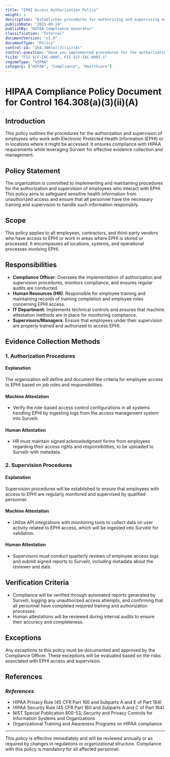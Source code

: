 ```yaml
---
title: "EPHI Access Authorization Policy"
weight: 1
description: "Establishes procedures for authorizing and supervising employees accessing Electronic Protected Health Information (EPHI)."
publishDate: "2025-09-24"
publishBy: "HIPAA Compliance Generator"
classification: "Internal"
documentVersion: "v1.0"
documentType: "Policy"
control-id: "164.308(a)(3)(ii)(A)"
control-question: "Have you implemented procedures for the authorization and/or supervision of employees who work with EPHI or in locations where it might be accessed? (A)"
fiiId: "FII-SCF-IAC-0007, FII-SCF-IAC-0007.1"
regimeType: "HIPAA"
category: ["HIPAA", "Compliance", "Healthcare"]
---
```


# HIPAA Compliance Policy Document for Control 164.308(a)(3)(ii)(A)

## **Introduction**
This policy outlines the procedures for the authorization and supervision of employees who work with Electronic Protected Health Information (EPHI) or in locations where it might be accessed. It ensures compliance with HIPAA requirements while leveraging Surveilr for effective evidence collection and management.

## **Policy Statement**
The organization is committed to implementing and maintaining procedures for the authorization and supervision of employees who interact with EPHI. This policy aims to safeguard sensitive health information from unauthorized access and ensure that all personnel have the necessary training and supervision to handle such information responsibly.

## **Scope**
This policy applies to all employees, contractors, and third-party vendors who have access to EPHI or work in areas where EPHI is stored or processed. It encompasses all locations, systems, and operational processes involving EPHI.

## **Responsibilities**
- **Compliance Officer**: Oversees the implementation of authorization and supervision procedures, monitors compliance, and ensures regular audits are conducted.
- **Human Resources (HR)**: Responsible for employee training and maintaining records of training completion and employee roles concerning EPHI access.
- **IT Department**: Implements technical controls and ensures that machine attestation methods are in place for monitoring compliance.
- **Supervisors/Managers**: Ensure that employees under their supervision are properly trained and authorized to access EPHI.

## **Evidence Collection Methods**

### **1. Authorization Procedures**
#### **Explanation**
The organization will define and document the criteria for employee access to EPHI based on job roles and responsibilities.

#### **Machine Attestation**
- Verify the role-based access control configurations in all systems handling EPHI by ingesting logs from the access management system into Surveilr.

#### **Human Attestation**
- HR must maintain signed acknowledgment forms from employees regarding their access rights and responsibilities, to be uploaded to Surveilr with metadata.

### **2. Supervision Procedures**
#### **Explanation**
Supervision procedures will be established to ensure that employees with access to EPHI are regularly monitored and supervised by qualified personnel.

#### **Machine Attestation**
- Utilize API integrations with monitoring tools to collect data on user activity related to EPHI access, which will be ingested into Surveilr for validation.

#### **Human Attestation**
- Supervisors must conduct quarterly reviews of employee access logs and submit signed reports to Surveilr, including metadata about the reviewer and date.

## **Verification Criteria**
- Compliance will be verified through automated reports generated by Surveilr, logging any unauthorized access attempts, and confirming that all personnel have completed required training and authorization processes.
- Human attestations will be reviewed during internal audits to ensure their accuracy and completeness.

## **Exceptions**
Any exceptions to this policy must be documented and approved by the Compliance Officer. These exceptions will be evaluated based on the risks associated with EPHI access and supervision.

## **References**
### _References_
- HIPAA Privacy Rule (45 CFR Part 160 and Subparts A and E of Part 164)
- HIPAA Security Rule (45 CFR Part 160 and Subparts A and C of Part 164)
- NIST Special Publication 800-53, Security and Privacy Controls for Information Systems and Organizations
- Organizational Training and Awareness Programs on HIPAA compliance

---

This policy is effective immediately and will be reviewed annually or as required by changes in regulations or organizational structure. Compliance with this policy is mandatory for all affected personnel.